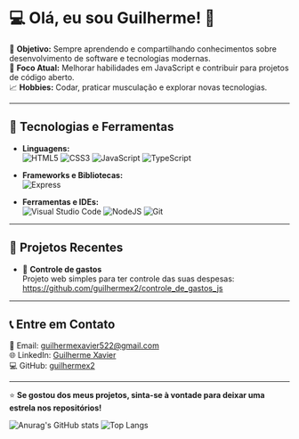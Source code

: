 # 💻 Olá, eu sou Guilherme! 👋

🎯 **Objetivo:** Sempre aprendendo e compartilhando conhecimentos sobre desenvolvimento de software e tecnologias modernas.  
💪 **Foco Atual:** Melhorar habilidades em JavaScript e contribuir para projetos de código aberto.  
📈 **Hobbies:** Codar, praticar musculação e explorar novas tecnologias.  

---

## 🚀 Tecnologias e Ferramentas

- **Linguagens:**  
  ![HTML5](https://img.shields.io/badge/HTML5-E34F26?style=for-the-badge&logo=html5&logoColor=white)
  ![CSS3](https://img.shields.io/badge/CSS3-1572B6?style=for-the-badge&logo=css3&logoColor=white)
  ![JavaScript](https://img.shields.io/badge/JavaScript-F7DF1E?style=for-the-badge&logo=javascript&logoColor=black)
  ![TypeScript](https://img.shields.io/badge/TypeScript-007ACC?style=for-the-badge&logo=typescript&logoColor=white)  

- **Frameworks e Bibliotecas:**  
  ![Express](https://img.shields.io/badge/express.js-%23404d59.svg?style=for-the-badge&logo=express&logoColor=%2361DAFB)

- **Ferramentas e IDEs:**  
  ![Visual Studio Code](https://img.shields.io/badge/VSCode-007ACC?style=for-the-badge&logo=visual-studio-code&logoColor=white)
  ![NodeJS](https://img.shields.io/badge/node.js-6DA55F?style=for-the-badge&logo=node.js&logoColor=white)
  ![Git](https://img.shields.io/badge/GIT-E44C30?style=for-the-badge&logo=git&logoColor=white)  

---

## 📂 Projetos Recentes

- 🌟 **Controle de gastos**  
  Projeto web simples para ter controle das suas despesas: https://github.com/guilhermex2/controle_de_gastos_js

---

## 📞 Entre em Contato

📧 Email: guilhermexavier522@gmail.com  
🌐 LinkedIn: [Guilherme Xavier](https://www.linkedin.com/in/dev-guilherme-xavier/)  
💻 GitHub: [guilhermex2](https://github.com/guilhermex2)  

---

⭐ **Se gostou dos meus projetos, sinta-se à vontade para deixar uma estrela nos repositórios!**  


![Anurag's GitHub stats](https://github-readme-stats.vercel.app/api?username=guilhermex2&show_icons=true&rank_icon=github&theme=tokyonight)
![Top Langs](https://github-readme-stats.vercel.app/api/top-langs/?username=guilhermex2&hide_progress=true&theme=tokyonight)
